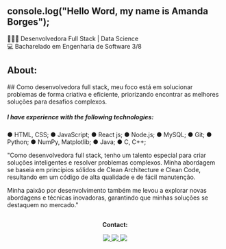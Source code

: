 ## console.log("Hello Word, my name is Amanda Borges");

👨🏻‍💻 Desenvolvedora Full Stack | Data Science
<br>
💻 Bacharelado em Engenharia de Software 3/8

<h2>About: </h2>
##
Como desenvolvedora full stack, meu foco está em solucionar problemas de forma criativa e eficiente, priorizando encontrar as melhores soluções para desafios complexos.
  <h5> I have experience with the following technologies: </h5>
  
  ● HTML, CSS;
  ● JavaScript;
  ● React js;
  ● Node.js;
  ● MySQL;
  ● Git;
  ● Python;
  ● NumPy, Matplotlib;
  ● Java;
  ● C, C++;
  
  <p>"Como desenvolvedora full stack, tenho um talento especial para criar soluções inteligentes e resolver problemas complexos. Minha abordagem se baseia em princípios sólidos de Clean Architecture e Clean Code, resultando em um código de alta qualidade e de fácil manutenção. </p>
  <p>Minha paixão por desenvolvimento também me levou a explorar novas abordagens e técnicas inovadoras, garantindo que minhas soluções se destaquem no mercado."</p>
  
   ##
  <p align="center"><strong> Contact: </strong></p>
    
  <div align="center" > 
  <a href="https://www.instagram.com/amandadecassiaborges/" alt="INSTAGRAM">
  <img src="https://img.shields.io/badge/-Instagram-%23E4405F?style=for-the-badge&logo=Instagram&logoColor=ffffff&link=https://www.instagram.com/amandadecassiaborges"/>
  </a>
  
  
  <a href="mailto:amandaborgeses@gmail.com" alt="EMAIL"> 
  <img src="https://img.shields.io/badge/-Gmail-%23333?style=for-the-badge&logo=gmail&logoColor=white"/>
  </a>
    
  <a href="https://www.linkedin.com/in/amandadecassiaborges" alt="LINKEDIN">
  <img src="https://img.shields.io/badge/-Linkedin-%230077B5?style=for-the-badge&logo=Linkedin&logoColor=ffffff&link=https://www.linkedin.com/in/amandadecassiaborges"/>
  </a>
 
  </div>

